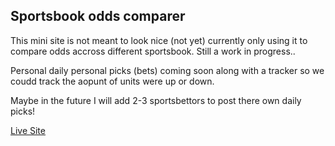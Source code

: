 ## Sportsbook odds comparer

This mini site is not meant to look nice (not yet) currently only using it to compare odds accross different sportsbook.
Still a work in progress..
 
Personal daily personal picks (bets) coming soon along with a tracker so we coudd track the aopunt of units were up or down. 

Maybe in the future I will add 2-3 sportsbettors to post there own daily picks! 

[Live Site](https://sportsbook-odds-comparer.vercel.app/)

